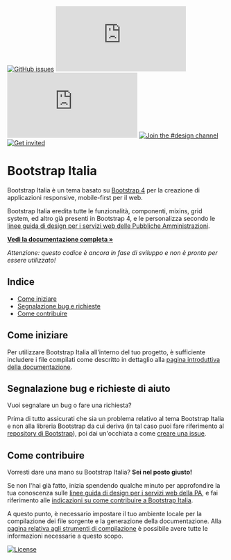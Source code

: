 [![GitHub issues](https://img.shields.io/github/issues/italia/bootstrap-italia.svg)](https://github.com/italia/bootstrap-italia/issues)
[![CSS gzip size](http://img.badgesize.io/italia/bootstrap-italia/master/dist/css/bootstrap-italia.min.css?compression=gzip&label=CSS+gzip+size)](https://github.com/italia/bootstrap-italia/tree/master/dist/css/bootstrap-italia.min.css)
[![JS gzip size](http://img.badgesize.io/italia/bootstrap-italia/master/dist/js/bootstrap-italia.min.js?compression=gzip&label=JS+gzip+size)](https://github.com/italia/bootstrap-italia/blob/master/dist/js/bootstrap-italia.min.js)
[![Join the #design channel](https://img.shields.io/badge/Slack%20channel-%23design-blue.svg)](https://developersitalia.slack.com/messages/C7VPAUVB3/)
[![Get invited](https://slack.developers.italia.it/badge.svg)](https://slack.developers.italia.it/)

# Bootstrap Italia

Bootstrap Italia è un tema basato su [Bootstrap 4](https://getbootstrap.com/docs/4.0/getting-started/introduction/) per la creazione di applicazioni responsive, mobile-first per il web.

Bootstrap Italia eredita tutte le funzionalità, componenti, mixins, grid system, ed altro già presenti in Bootstrap 4, e le personalizza secondo le [linee guida di design per i servizi web delle Pubbliche Amministrazioni](https://design-italia.readthedocs.io/it/stable/index.html).

**[Vedi la documentazione completa »](https://italia.github.io/bootstrap-italia/)**

_Attenzione: questo codice è ancora in fase di sviluppo e non è pronto per essere utilizzato!_

## Indice

- [Come iniziare](#come-iniziare)
- [Segnalazione bug e richieste](#segnalazione-bug-e-richieste-di-aiuto)
- [Come contribuire](#come-contribuire)

## Come iniziare

Per utilizzare Bootstrap Italia all'interno del tuo progetto, è sufficiente includere i file compilati come descritto
in dettaglio alla [pagina introduttiva della documentazione](https://italia.github.io/bootstrap-italia/docs/come-iniziare/introduzione/).

## Segnalazione bug e richieste di aiuto

Vuoi segnalare un bug o fare una richiesta?

Prima di tutto assicurati che sia un problema relativo al tema Bootstrap Italia e non alla libreria Bootstrap da cui deriva 
(in tal caso puoi fare riferimento al [repository di Bootstrap](https://github.com/twbs/bootstrap)), poi
dai un'occhiata a come [creare una issue](https://github.com/italia/bootstrap-italia/blob/master/CONTRIBUTING.md#creare-una-issue).

## Come contribuire

Vorresti dare una mano su Bootstrap Italia? **Sei nel posto giusto!**
 
Se non l'hai già fatto, inizia spendendo qualche minuto per approfondire la tua conoscenza sulle
[linee guida di design per i servizi web della PA](https://design-italia.readthedocs.io/it/stable/index.html),
e fai riferimento alle [indicazioni su come contribuire a Bootstrap Italia](https://github.com/italia/bootstrap-italia/blob/master/CONTRIBUTING.md).

A questo punto, è necessario impostare il tuo ambiente locale per la compilazione dei file sorgente e la generazione
della documentazione. Alla [pagina relativa agli strumenti di compilazione](https://italia.github.io/bootstrap-italia/docs/come-iniziare/strumenti-di-compilazione/)
è possibile avere tutte le informazioni necessarie a questo scopo.

[![License](https://img.shields.io/github/license/italia/bootstrap-italia.svg)](https://github.com/italia/bootstrap-italia/blob/master/LICENSE)
